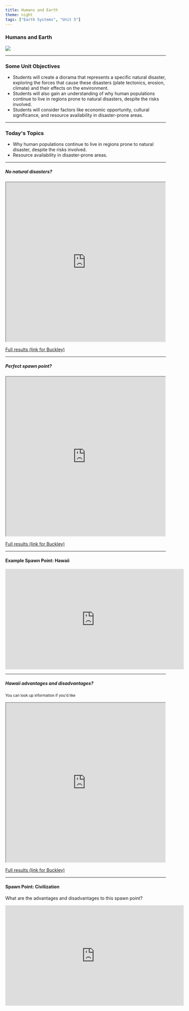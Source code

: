 ```yaml
---
title: Humans and Earth
theme: night
tags: ["Earth Systems", "Unit 5"]
---
```


### Humans and Earth

<img src="/assets/slides/far-side-jerks.png" style="display: block; margin: 0 auto;">

---

### Some Unit Objectives

- Students will create a diorama that represents a specific natural disaster, exploring the forces that cause these disasters (plate tectonics, erosion, climate) and their effects on the environment.
- Students will also gain an understanding of why human populations continue to live in regions prone to natural disasters, despite the risks involved.
- Students will consider factors like economic opportunity, cultural significance, and resource availability in disaster-prone areas.

---

### Today's Topics

- Why human populations continue to live in regions prone to natural disaster, despite the risks involved.
- Resource availability in disaster-prone areas.

---

##### No natural disasters?

<iframe src="https://app.sli.do/event/k6TYjgTMigkB6fkgEdD3DE/embed/polls/e8aa664e-bb19-4668-96ba-51fa5aedfed3" width="500" height="500" style="display: block; margin: 0 auto"></iframe>

[Full results (link for Buckley)](https://admin.sli.do/event/k6TYjgTMigkB6fkgEdD3DE/polls)

---

##### Perfect spawn point?

<iframe src="https://app.sli.do/event/k6TYjgTMigkB6fkgEdD3DE/embed/polls/8ec13ce3-f4b1-4119-b9d8-8ffe392f37fc" width="500" height="500" style="display: block; margin: 0 auto"></iframe>

[Full results (link for Buckley)](https://admin.sli.do/event/k6TYjgTMigkB6fkgEdD3DE/polls)

---

#### Example Spawn Point: Hawaii

<iframe width="560" height="315" src="https://www.youtube-nocookie.com/embed/N4La_MeE8jM?si=LcIBv5xz-Sk243Hk" title="YouTube video player" frameborder="0" allow="accelerometer; autoplay; clipboard-write; encrypted-media; gyroscope; picture-in-picture; web-share" referrerpolicy="strict-origin-when-cross-origin" style="display: block; margin: 0 auto" allowfullscreen></iframe>

---

##### Hawaii advantages and disadvantages?

<small>You can look up information if you'd like</small>

<iframe src="https://app.sli.do/event/k6TYjgTMigkB6fkgEdD3DE/embed/polls/28f87488-59a1-4542-8266-a846819a2898" width="500" height="500" style="display: block; margin: 0 auto"></iframe>

[Full results (link for Buckley)](https://admin.sli.do/event/k6TYjgTMigkB6fkgEdD3DE/polls)

---

#### Spawn Point: Civilization

What are the advantages and disadvantages to this spawn point?

<iframe width="560" height="315" src="https://www.youtube-nocookie.com/embed/cN2Ysk6WTxI?si=0dAp-NEaqPLunBze" title="YouTube video player" frameborder="0" allow="accelerometer; autoplay; clipboard-write; encrypted-media; gyroscope; picture-in-picture; web-share" referrerpolicy="strict-origin-when-cross-origin" style="display: block; margin: 0 auto" allowfullscreen></iframe>
